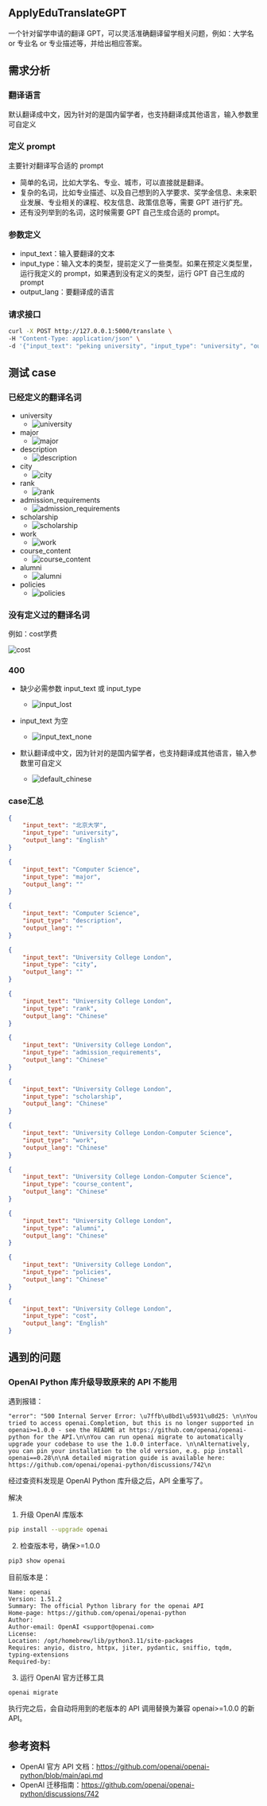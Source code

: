## ApplyEduTranslateGPT

一个针对留学申请的翻译 GPT，可以灵活准确翻译留学相关问题，例如：大学名 or 专业名 or 专业描述等，并给出相应答案。

## 需求分析

### 翻译语言

默认翻译成中文，因为针对的是国内留学者，也支持翻译成其他语言，输入参数里可自定义

### 定义 prompt

主要针对翻译写合适的 prompt
- 简单的名词，比如大学名、专业、城市，可以直接就是翻译。
- 复杂的名词，比如专业描述、以及自己想到的入学要求、奖学金信息、未来职业发展、专业相关的课程、校友信息、政策信息等，需要 GPT 进行扩充。
- 还有没列举到的名词，这时候需要 GPT 自己生成合适的 prompt。

### 参数定义

- input_text：输入要翻译的文本
- input_type：输入文本的类型，提前定义了一些类型。如果在预定义类型里，运行我定义的 prompt，如果遇到没有定义的类型，运行 GPT 自己生成的 prompt
- output_lang：要翻译成的语言

### 请求接口

```zsh
curl -X POST http://127.0.0.1:5000/translate \
-H "Content-Type: application/json" \
-d '{"input_text": "peking university", "input_type": "university", "output_lang": "Chinese"}'
```

## 测试 case

### 已经定义的翻译名词

- university
  - ![university](https://raw.githubusercontent.com/Wonz5130/My-Private-ImgHost/master/img/202410162233739.png)
- major
  - ![major](https://raw.githubusercontent.com/Wonz5130/My-Private-ImgHost/master/img/202410162233215.png)
- description
  - ![description](https://raw.githubusercontent.com/Wonz5130/My-Private-ImgHost/master/img/202410162234626.png)
- city
  - ![city](https://raw.githubusercontent.com/Wonz5130/My-Private-ImgHost/master/img/202410162235198.png)
- rank
  - ![rank](https://raw.githubusercontent.com/Wonz5130/My-Private-ImgHost/master/img/202410170939651.png)
- admission_requirements
  - ![admission_requirements](https://raw.githubusercontent.com/Wonz5130/My-Private-ImgHost/master/img/202410162235274.png)
- scholarship
  - ![scholarship](https://raw.githubusercontent.com/Wonz5130/My-Private-ImgHost/master/img/202410170937500.png)
- work
  - ![work](https://raw.githubusercontent.com/Wonz5130/My-Private-ImgHost/master/img/202410162236575.png)
- course_content
  - ![course_content](https://raw.githubusercontent.com/Wonz5130/My-Private-ImgHost/master/img/202410162236672.png)
- alumni
  - ![alumni](https://raw.githubusercontent.com/Wonz5130/My-Private-ImgHost/master/img/202410162236808.png)
- policies
  - ![policies](https://raw.githubusercontent.com/Wonz5130/My-Private-ImgHost/master/img/202410162237752.png)

### 没有定义过的翻译名词

例如：cost学费

![cost](https://raw.githubusercontent.com/Wonz5130/My-Private-ImgHost/master/img/202410162238827.png)

### 400

- 缺少必需参数 input_text 或 input_type
  - ![input_lost](https://raw.githubusercontent.com/Wonz5130/My-Private-ImgHost/master/img/202410162243950.png)
- input_text 为空
  - ![input_text_none](https://raw.githubusercontent.com/Wonz5130/My-Private-ImgHost/master/img/202410162242964.png)

- 默认翻译成中文，因为针对的是国内留学者，也支持翻译成其他语言，输入参数里可自定义
  - ![default_chinese](https://raw.githubusercontent.com/Wonz5130/My-Private-ImgHost/master/img/202410162244316.png)

### case汇总

```json
{
    "input_text": "北京大学",
    "input_type": "university",
    "output_lang": "English"
}

{
    "input_text": "Computer Science",
    "input_type": "major",
    "output_lang": ""
}

{
    "input_text": "Computer Science",
    "input_type": "description",
    "output_lang": ""
}

{
    "input_text": "University College London",
    "input_type": "city",
    "output_lang": ""
}

{
    "input_text": "University College London",
    "input_type": "rank",
    "output_lang": "Chinese"
}

{
    "input_text": "University College London",
    "input_type": "admission_requirements",
    "output_lang": "Chinese"
}

{
    "input_text": "University College London",
    "input_type": "scholarship",
    "output_lang": "Chinese"
}

{
    "input_text": "University College London-Computer Science",
    "input_type": "work",
    "output_lang": "Chinese"
}

{
    "input_text": "University College London-Computer Science",
    "input_type": "course_content",
    "output_lang": "Chinese"
}

{
    "input_text": "University College London",
    "input_type": "alumni",
    "output_lang": "Chinese"
}

{
    "input_text": "University College London",
    "input_type": "policies",
    "output_lang": "Chinese"
}

{
    "input_text": "University College London",
    "input_type": "cost",
    "output_lang": "English"
}
```



## 遇到的问题

### OpenAI Python 库升级导致原来的 API 不能用

遇到报错：

```commandline
"error": "500 Internal Server Error: \u7ffb\u8bd1\u5931\u8d25: \n\nYou tried to access openai.Completion, but this is no longer supported in openai>=1.0.0 - see the README at https://github.com/openai/openai-python for the API.\n\nYou can run openai migrate to automatically upgrade your codebase to use the 1.0.0 interface. \n\nAlternatively, you can pin your installation to the old version, e.g. pip install openai==0.28\n\nA detailed migration guide is available here: https://github.com/openai/openai-python/discussions/742\n
```

经过查资料发现是 OpenAI Python 库升级之后，API 全重写了。

解决

1. 升级 OpenAI 库版本

```zsh
pip install --upgrade openai
```

2. 检查版本号，确保>=1.0.0

```zsh
pip3 show openai 
```

目前版本是：

```commandline
Name: openai
Version: 1.51.2
Summary: The official Python library for the openai API
Home-page: https://github.com/openai/openai-python
Author: 
Author-email: OpenAI <support@openai.com>
License: 
Location: /opt/homebrew/lib/python3.11/site-packages
Requires: anyio, distro, httpx, jiter, pydantic, sniffio, tqdm, typing-extensions
Required-by: 
```

3. 运行 OpenAI 官方迁移工具

```zsh
openai migrate
```

执行完之后，会自动将用到的老版本的 API 调用替换为兼容 openai>=1.0.0 的新 API。

## 参考资料

- OpenAI 官方 API 文档：https://github.com/openai/openai-python/blob/main/api.md
- OpenAI 迁移指南：https://github.com/openai/openai-python/discussions/742